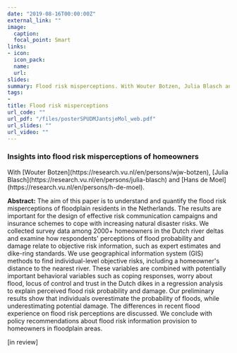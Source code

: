 ```yaml
---
date: "2019-08-16T00:00:00Z"
external_link: ""
image:
  caption: 
  focal_point: Smart
links:
- icon: 
  icon_pack: 
  name: 
  url: 
slides: 
summary: Flood risk misperceptions. With Wouter Botzen, Julia Blasch and Hans de Moel.
tags:
- 
title: Flood risk misperceptions
url_code: ""
url_pdf: "/files/posterSPUDMJantsjeMol_web.pdf"
url_slides: ""
url_video: ""
---
```


<h3> Insights into flood risk misperceptions of homeowners </h3> 
With [Wouter Botzen](https://research.vu.nl/en/persons/wjw-botzen), [Julia Blasch](https://research.vu.nl/en/persons/julia-blasch) and [Hans de Moel](https://research.vu.nl/en/persons/h-de-moel). 

<b>Abstract:</b>
The aim of this paper is to understand and quantify the flood risk misperceptions of floodplain residents in the Netherlands. The results are important for the design of effective risk communication campaigns and  insurance schemes to cope with increasing natural disaster risks. We collected survey data among 2000+ homeowners in the Dutch river deltas and examine how respondents' perceptions of flood probability and damage relate to objective risk information, such as expert estimates and dike-ring standards. We use geographical information system (GIS) methods to find individual-level objective risks, including a homeowner's distance to the nearest river. These variables are combined with potentially important behavioral variables such as coping responses, worry about flood, locus of control and trust in the Dutch dikes in a regression analysis to explain perceived flood risk probability and damage. Our preliminary results show that individuals overestimate the probability of floods, while underestimating potential damage. The differences in recent flood experience on flood risk perceptions are discussed. We conclude with policy recommendations about flood risk information provision to homeowners in floodplain areas. 

[in review]